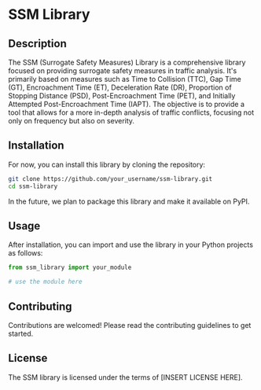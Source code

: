 
# SSM Library

## Description

The SSM (Surrogate Safety Measures) Library is a comprehensive library focused on providing surrogate safety measures in traffic analysis. It's primarily based on measures such as Time to Collision (TTC), Gap Time (GT), Encroachment Time (ET), Deceleration Rate (DR), Proportion of Stopping Distance (PSD), Post-Encroachment Time (PET), and Initially Attempted Post-Encroachment Time (IAPT). The objective is to provide a tool that allows for a more in-depth analysis of traffic conflicts, focusing not only on frequency but also on severity.

## Installation

For now, you can install this library by cloning the repository:

```bash
git clone https://github.com/your_username/ssm-library.git
cd ssm-library
```

In the future, we plan to package this library and make it available on PyPI.

## Usage

After installation, you can import and use the library in your Python projects as follows:

```python
from ssm_library import your_module

# use the module here
```

## Contributing

Contributions are welcomed! Please read the contributing guidelines to get started.

## License

The SSM library is licensed under the terms of [INSERT LICENSE HERE].
